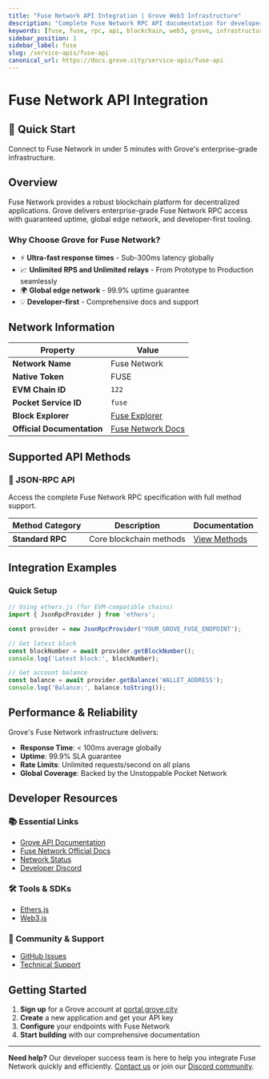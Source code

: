 ```yaml
---
title: "Fuse Network API Integration | Grove Web3 Infrastructure"
description: "Complete Fuse Network RPC API documentation for developers. Fast, reliable Fuse Network blockchain access with Grove's enterprise infrastructure. Get started in minutes."
keywords: [fuse, fuse, rpc, api, blockchain, web3, grove, infrastructure, developers, integration]
sidebar_position: 1
sidebar_label: fuse
slug: /service-apis/fuse-api
canonical_url: https://docs.grove.city/service-apis/fuse-api
---
```


# Fuse Network API Integration

<div style={{background: "linear-gradient(135deg, #b8e994 0%, #78e08f 100%)", color: "white", padding: "1.5rem", borderRadius: "8px", margin: "1rem 0"}}>
  <h2 style={{color: "white", marginTop: 0}}>🚀 Quick Start</h2>
  <p style={{marginBottom: 0, fontSize: "1.1rem"}}>Connect to Fuse Network in under 5 minutes with Grove's enterprise-grade infrastructure.</p>
</div>

## Overview

Fuse Network provides a robust blockchain platform for decentralized applications. Grove delivers enterprise-grade Fuse Network RPC access with guaranteed uptime, global edge network, and developer-first tooling.

### Why Choose Grove for Fuse Network?

- ⚡ **Ultra-fast response times** - Sub-300ms latency globally
- 📈 **Unlimited RPS and Unlimited relays** - From Prototype to Production seamlessly
- 🌍 **Global edge network** - 99.9% uptime guarantee
- 💡 **Developer-first** - Comprehensive docs and support

## Network Information

| Property | Value |
|----------|-------|
| **Network Name** | Fuse Network |
| **Native Token** | FUSE |
| **EVM Chain ID** | `122` |
| **Pocket Service ID** | `fuse` |
| **Block Explorer** | [Fuse Explorer](https://explorer.fuse.io) |
| **Official Documentation** | [Fuse Network Docs](https://docs.fuse.io/) |

## Supported API Methods

### 🔌 JSON-RPC API
Access the complete Fuse Network RPC specification with full method support.

| Method Category | Description | Documentation |
|-----------------|-------------|---------------|
| **Standard RPC** | Core blockchain methods | [View Methods](../grove-api/api-definition/definition#json-rpc-supported-methods) |

## Integration Examples

### Quick Setup

```javascript
// Using ethers.js (for EVM-compatible chains)
import { JsonRpcProvider } from 'ethers';

const provider = new JsonRpcProvider('YOUR_GROVE_FUSE_ENDPOINT');

// Get latest block
const blockNumber = await provider.getBlockNumber();
console.log('Latest block:', blockNumber);

// Get account balance
const balance = await provider.getBalance('WALLET_ADDRESS');
console.log('Balance:', balance.toString());
```

## Performance & Reliability

Grove's Fuse Network infrastructure delivers:

- **Response Time**: < 100ms average globally
- **Uptime**: 99.9% SLA guarantee  
- **Rate Limits**: Unlimited requests/second on all plans
- **Global Coverage**: Backed by the Unstoppable Pocket Network

## Developer Resources

### 📚 Essential Links
- [Grove API Documentation](../grove-api/overview/grove-api)
- [Fuse Network Official Docs](https://docs.fuse.io/)
- [Network Status](https://status.grove.city)
- [Developer Discord](https://discord.gg/build-with-grove)

### 🛠️ Tools & SDKs
- [Ethers.js](https://docs.ethers.io/)
- [Web3.js](https://web3js.readthedocs.io/)

### 💬 Community & Support
- [GitHub Issues](https://github.com/buildwithgrove/path)  
- [Technical Support](https://discord.com/channels/824324475256438814/1150805396085293106)

## Getting Started

1. **Sign up** for a Grove account at [portal.grove.city](https://portal.grove.city)
2. **Create** a new application and get your API key
3. **Configure** your endpoints with Fuse Network
4. **Start building** with our comprehensive documentation

---

<div style={{background: "#f8f9fa", padding: "1rem", borderLeft: "4px solid #007bff", margin: "1rem 0"}}>
  <strong>Need help?</strong> Our developer success team is here to help you integrate Fuse Network quickly and efficiently. <a href="mailto:portal@grove.city">Contact us</a> or join our <a href="https://discord.gg/build-with-grove">Discord community</a>.
</div>
